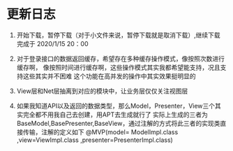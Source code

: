 # 更新日志
1. 开始下载，暂停下载（对于小文件来说，暂停下载就是取消下载）,继续下载
完成于 2020/1/15 20：00
2. 对于登录接口的数据返回缓存，希望存在多种缓存操作模式，像按照次数进行缓存啊，
像按照时间进行缓存啊，这些操作模式其实我都希望能支持，况且支持这些其实并不困难
这个功能在高并发的操作中其实效果挺明显的

3. View层和Net层抽离到对应的模块中，让业务层仅仅关注视图层
4. 如果我知道API以及返回的数据类型，那么Model，Presenter，View三个其实完全都不用我自己去创建，用APT去生成就行了
实际上生成的三者为BaseModel,BasePresenter,BaseView，通过注解的方式将此三者的实现类直接传输，注解的定义如下
@MVP(model= ModelImpl.class
            ,view=ViewImpl.class
            ,presenter=PresenterImpl.class)